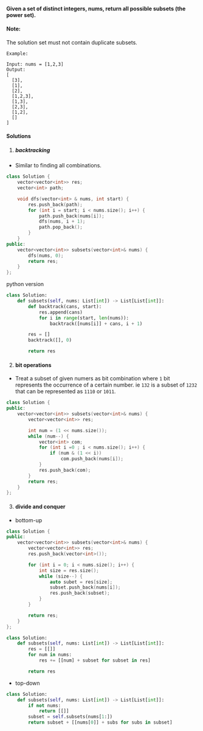 #### Given a set of distinct integers, nums, return all possible subsets (the power set).

#### Note: 
The solution set must not contain duplicate subsets.

```
Example:

Input: nums = [1,2,3]
Output:
[
  [3],
  [1],
  [2],
  [1,2,3],
  [1,3],
  [2,3],
  [1,2],
  []
]
```

#### Solutions

1. ##### backtracking

- Similar to finding all combinations.

```c++
class Solution {
    vector<vector<int>> res;
    vector<int> path;

    void dfs(vector<int> & nums, int start) {
        res.push_back(path);
        for (int i = start; i < nums.size(); i++) {
            path.push_back(nums[i]);
            dfs(nums, i + 1);
            path.pop_back();
        }
    }
public:
    vector<vector<int>> subsets(vector<int>& nums) {
        dfs(nums, 0);
        return res;
    }
};
```

python version

```python
class Solution:
    def subsets(self, nums: List[int]) -> List[List[int]]:
        def backtrack(cans, start):
            res.append(cans)
            for i in range(start, len(nums)):
                backtrack([nums[i]] + cans, i + 1)

        res = []
        backtrack([], 0)

        return res
```

2. #### bit operations


- Treat a subset of given numers as bit combination where `1` bit represents the occurrence of a certain number. ie  `132` is a subset of `1232` that can be represented as `1110` or `1011`.

```c++
class Solution {
public:
    vector<vector<int>> subsets(vector<int>& nums) {
        vector<vector<int>> res;

        int num = (1 << nums.size());
        while (num--) {
            vector<int> com;
            for (int i =0 ; i < nums.size(); i++) {
                if (num & (1 << i))
                    com.push_back(nums[i]);
            }
            res.push_back(com);
        }
        return res;
    }
};
```

3. #### divide and conquer

- bottom-up

```c++
class Solution {
public:
    vector<vector<int>> subsets(vector<int>& nums) {
        vector<vector<int>> res;
        res.push_back(vector<int>());

        for (int i = 0; i < nums.size(); i++) {
            int size = res.size();
            while (size--) {
                auto subet = res[size];
                subset.push_back(nums[i]);
                res.push_back(subset);
            }
        }

        return res;
    }
};
```

```python
class Solution:
    def subsets(self, nums: List[int]) -> List[List[int]]:
        res = [[]]
        for num in nums:
            res += [[num] + subset for subset in res]

        return res
```

- top-down

```python
class Solution:
    def subsets(self, nums: List[int]) -> List[List[int]]:
        if not nums:
            return [[]]
        subset = self.subsets(nums[1:])
        return subset + [[nums[0]] + subs for subs in subset]
```